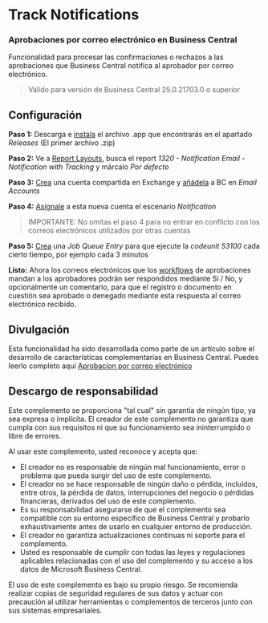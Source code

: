 # Track Notifications
### Aprobaciones por correo electrónico en Business Central
Funcionalidad para procesar las confirmaciones o rechazos a las aprobaciones que Business Central notifica al aprobador por correo electrónico.

>Válido para versión de Business Central 25.0.21703.0 o superior
## Configuración
**Paso 1:** Descarga e [instala](https://learn.microsoft.com/en-us/dynamics365/business-central/ui-extensions-install-uninstall#upload-a-per-tenant-extension-pte) el archivo .app que encontrarás en el apartado *Releases* (El primer archivo .zip)

**Paso 2:** Ve a [Report Layouts](https://learn.microsoft.com/en-us/dynamics365/business-central/ui-set-report-layout), busca el report *1320 - Notification Email - Notification with Tracking* y márcalo *Por defecto*

**Paso 3:** [Crea](https://learn.microsoft.com/en-us/microsoft-365/admin/email/create-a-shared-mailbox) una cuenta compartida en Exchange y [añádela](https://learn.microsoft.com/en-us/dynamics365/business-central/admin-how-setup-email#add-email-accounts) a BC en *Email Accounts*

**Paso 4:** [Asígnale](https://learn.microsoft.com/en-us/dynamics365/business-central/admin-how-setup-email#assign-email-scenarios-to-email-accounts) a esta nueva cuenta el escenario *Notification*
>IMPORTANTE: No omitas el paso 4 para no entrar en conflicto con los correos electrónicos utilizados por otras cuentas

**Paso 5:** [Crea](https://learn.microsoft.com/en-us/dynamics365/business-central/admin-job-queues-schedule-tasks) una *Job Queue Entry* para que ejecute la *codeunit 53100* cada cierto tiempo, por ejemplo cada 3 minutos

**Listo:** Ahora los correos electrónicos que los [workflows](https://learn.microsoft.com/en-us/dynamics365/business-central/across-use-workflows) de aprobaciones mandan a los aprobadores podrán ser respondidos mediante Si / No, y opcionalmente un comentario, para que el registro o documento en cuestión sea aprobado o denegado mediante esta respuesta al correo electrónico recibido.

## Divulgación
Esta funcionalidad ha sido desarrollada como parte de un artículo sobre el desarrollo de características complementarias en Business Central. Puedes leerlo completo aquí [Aprobacion por correo electrónico](https://joseppages.notion.site/aprobaciones-por-correo-electronico-14123005c79?pvs=4)

## Descargo de responsabilidad
Este complemento se proporciona "tal cual" sin garantía de ningún tipo, ya sea expresa o implícita. El creador de este complemento no garantiza que cumpla con sus requisitos ni que su funcionamiento sea ininterrumpido o libre de errores.

Al usar este complemento, usted reconoce y acepta que:

- El creador no es responsable de ningún mal funcionamiento, error o problema que pueda surgir del uso de este complemento.
- El creador no se hace responsable de ningún daño o pérdida, incluidos, entre otros, la pérdida de datos, interrupciones del negocio o pérdidas financieras, derivados del uso de este complemento.
- Es su responsabilidad asegurarse de que el complemento sea compatible con su entorno específico de Business Central y probarlo exhaustivamente antes de usarlo en cualquier entorno de producción.
- El creador no garantiza actualizaciones continuas ni soporte para el complemento.
- Usted es responsable de cumplir con todas las leyes y regulaciones aplicables relacionadas con el uso del complemento y su acceso a los datos de Microsoft Business Central.

El uso de este complemento es bajo su propio riesgo. Se recomienda realizar copias de seguridad regulares de sus datos y actuar con precaución al utilizar herramientas o complementos de terceros junto con sus sistemas empresariales.
